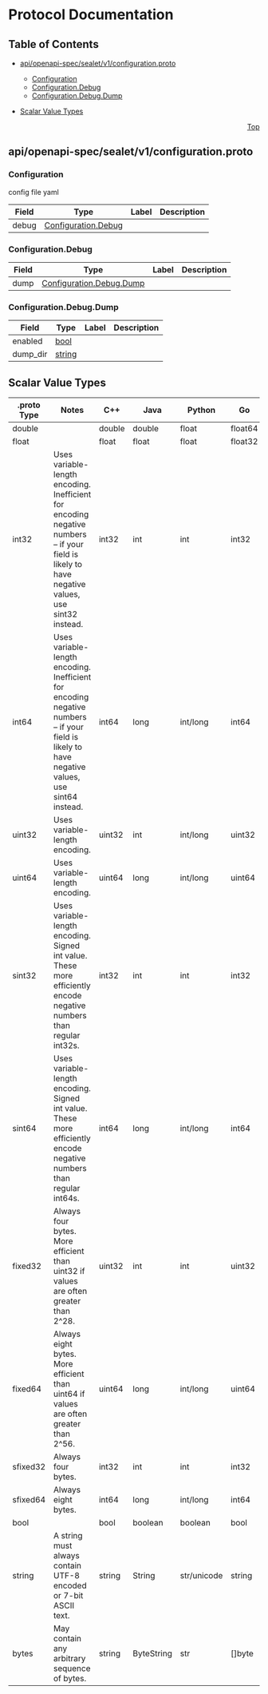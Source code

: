 # Protocol Documentation
<a name="top"></a>

## Table of Contents

- [api/openapi-spec/sealet/v1/configuration.proto](#api_openapi-spec_sealet_v1_configuration-proto)
    - [Configuration](#sea-api-sealet-v1-Configuration)
    - [Configuration.Debug](#sea-api-sealet-v1-Configuration-Debug)
    - [Configuration.Debug.Dump](#sea-api-sealet-v1-Configuration-Debug-Dump)
  
- [Scalar Value Types](#scalar-value-types)



<a name="api_openapi-spec_sealet_v1_configuration-proto"></a>
<p align="right"><a href="#top">Top</a></p>

## api/openapi-spec/sealet/v1/configuration.proto



<a name="sea-api-sealet-v1-Configuration"></a>

### Configuration
config file yaml


| Field | Type | Label | Description |
| ----- | ---- | ----- | ----------- |
| debug | [Configuration.Debug](#sea-api-sealet-v1-Configuration-Debug) |  |  |






<a name="sea-api-sealet-v1-Configuration-Debug"></a>

### Configuration.Debug



| Field | Type | Label | Description |
| ----- | ---- | ----- | ----------- |
| dump | [Configuration.Debug.Dump](#sea-api-sealet-v1-Configuration-Debug-Dump) |  |  |






<a name="sea-api-sealet-v1-Configuration-Debug-Dump"></a>

### Configuration.Debug.Dump



| Field | Type | Label | Description |
| ----- | ---- | ----- | ----------- |
| enabled | [bool](#bool) |  |  |
| dump_dir | [string](#string) |  |  |





 

 

 

 



## Scalar Value Types

| .proto Type | Notes | C++ | Java | Python | Go | C# | PHP | Ruby |
| ----------- | ----- | --- | ---- | ------ | -- | -- | --- | ---- |
| <a name="double" /> double |  | double | double | float | float64 | double | float | Float |
| <a name="float" /> float |  | float | float | float | float32 | float | float | Float |
| <a name="int32" /> int32 | Uses variable-length encoding. Inefficient for encoding negative numbers – if your field is likely to have negative values, use sint32 instead. | int32 | int | int | int32 | int | integer | Bignum or Fixnum (as required) |
| <a name="int64" /> int64 | Uses variable-length encoding. Inefficient for encoding negative numbers – if your field is likely to have negative values, use sint64 instead. | int64 | long | int/long | int64 | long | integer/string | Bignum |
| <a name="uint32" /> uint32 | Uses variable-length encoding. | uint32 | int | int/long | uint32 | uint | integer | Bignum or Fixnum (as required) |
| <a name="uint64" /> uint64 | Uses variable-length encoding. | uint64 | long | int/long | uint64 | ulong | integer/string | Bignum or Fixnum (as required) |
| <a name="sint32" /> sint32 | Uses variable-length encoding. Signed int value. These more efficiently encode negative numbers than regular int32s. | int32 | int | int | int32 | int | integer | Bignum or Fixnum (as required) |
| <a name="sint64" /> sint64 | Uses variable-length encoding. Signed int value. These more efficiently encode negative numbers than regular int64s. | int64 | long | int/long | int64 | long | integer/string | Bignum |
| <a name="fixed32" /> fixed32 | Always four bytes. More efficient than uint32 if values are often greater than 2^28. | uint32 | int | int | uint32 | uint | integer | Bignum or Fixnum (as required) |
| <a name="fixed64" /> fixed64 | Always eight bytes. More efficient than uint64 if values are often greater than 2^56. | uint64 | long | int/long | uint64 | ulong | integer/string | Bignum |
| <a name="sfixed32" /> sfixed32 | Always four bytes. | int32 | int | int | int32 | int | integer | Bignum or Fixnum (as required) |
| <a name="sfixed64" /> sfixed64 | Always eight bytes. | int64 | long | int/long | int64 | long | integer/string | Bignum |
| <a name="bool" /> bool |  | bool | boolean | boolean | bool | bool | boolean | TrueClass/FalseClass |
| <a name="string" /> string | A string must always contain UTF-8 encoded or 7-bit ASCII text. | string | String | str/unicode | string | string | string | String (UTF-8) |
| <a name="bytes" /> bytes | May contain any arbitrary sequence of bytes. | string | ByteString | str | []byte | ByteString | string | String (ASCII-8BIT) |

